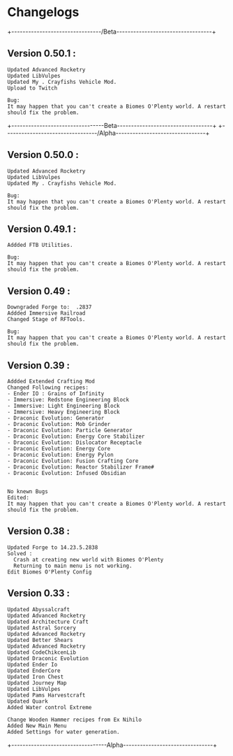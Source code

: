 # Changelogs
+--------------------------------/Beta----------------------------------+
## Version 0.50.1 :
```
Updated Advanced Rocketry
Updated LibVulpes
Updated My . Crayfishs Vehicle Mod.
Upload to Twitch

Bug:
It may happen that you can't create a Biomes O'Plenty world. A restart should fix the problem.
```
+---------------------------------Beta----------------------------------+
+---------------------------------/Alpha--------------------------------+
## Version 0.50.0 :
```
Updated Advanced Rocketry
Updated LibVulpes
Updated My . Crayfishs Vehicle Mod.

Bug:
It may happen that you can't create a Biomes O'Plenty world. A restart should fix the problem.
```
## Version 0.49.1 :
```
Addded FTB Utilities.

Bug:
It may happen that you can't create a Biomes O'Plenty world. A restart should fix the problem.
```

## Version 0.49 :
```
Downgraded Forge to:  .2837
Addded Immersive Railroad
Changed Stage of RFTools.

Bug:
It may happen that you can't create a Biomes O'Plenty world. A restart should fix the problem.
```

## Version 0.39 :
```
Addded Extended Crafting Mod
Changed Following recipes:
- Ender IO : Grains of Infinity
- Immersive: Redstone Engineering Block
- Immersive: Light Engineering Block
- Immersive: Heavy Engineering Block
- Draconic Evolution: Generator
- Draconic Evolution: Mob Grinder
- Draconic Evolution: Particle Generator
- Draconic Evolution: Energy Core Stabilizer
- Draconic Evolution: Dislocator Receptacle
- Draconic Evolution: Energy Core
- Draconic Evolution: Energy Pylon
- Draconic Evolution: Fusion Crafting Core
- Draconic Evolution: Reactor Stabilizer Frame#
- Draconic Evolution: Infused Obsidian


No knewn Bugs
Edited: 
It may happen that you can't create a Biomes O'Plenty world. A restart should fix the problem.
```

## Version 0.38 :
```
Updated Forge to 14.23.5.2838
Solved : 
  Crash at creating new world with Biomes O'Plenty
  Returning to main menu is not working.
Edit Biomes O'Plenty Config   
```
## Version 0.33 :
```
Updated Abyssalcraft 
Updated Advanced Rocketry
Updated Architecture Craft
Updated Astral Sorcery
Updated Advanced Rocketry
Updated Better Shears
Updated Advanced Rocketry
Updated CodeChikcenLib
Updated Draconic Evolution
Updated Ender Io
Updated EnderCore
Updated Iron Chest
Updated Journey Map
Updated LibVulpes
Updated Pams Harvestcraft
Updated Quark
Added Water control Extreme

Change Wooden Hammer recipes from Ex Nihilo
Added New Main Menu
Added Settings for water generation.
```

+----------------------------------Alpha--------------------------------+
